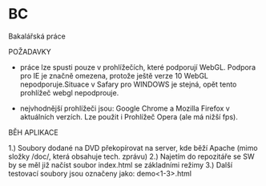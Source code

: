 # BC
Bakalářská práce

POŽADAVKY

- práce lze spusti pouze v prohlížečích, které podporují WebGL. Podpora pro IE je značně omezena, protože ještě verze 10 WebGL nepodporuje.Situace v Safary pro WINDOWS je stejná, opět tento prohlížeč webgl nepodprouje.

- nejvhodnější prohlížeči jsou: Google Chrome a Mozilla Firefox v aktuálních verzích. Lze použit i Prohlížeč Opera (ale má nižší fps).

BĚH APLIKACE

1.) Soubory dodané na DVD překopírovat na server, kde běží Apache (mimo složky /doc/, která obsahuje tech. zprávu)
2.) Najetím do repozitáře se SW by se měl již načíst soubor index.html se základními režimy
3.) Další testovací soubory jsou označeny jako: demo<1-3>.html